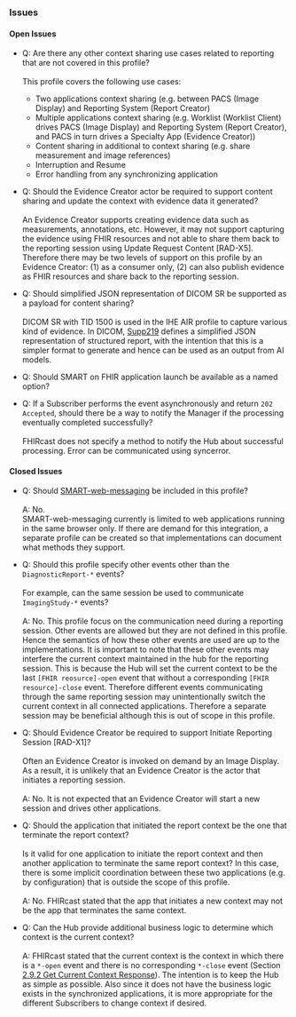 ### Issues

#### Open Issues

* Q: Are there any other context sharing use cases related to reporting that are not covered in this profile?<br><br>This profile covers the following use cases:
    * Two applications context sharing (e.g. between PACS (Image Display) and Reporting System (Report Creator)
    * Multiple applications context sharing (e.g. Worklist (Worklist Client) drives PACS (Image Display) and Reporting System (Report Creator), and PACS in turn drives a Specialty App (Evidence Creator))
    * Content sharing in additional to context sharing (e.g. share measurement and image references)
    * Interruption and Resume
    * Error handling from any synchronizing application
      
* Q: Should the Evidence Creator actor be required to support content sharing and update the context with evidence data it generated?<br><br>An Evidence Creator supports creating evidence data such as measurements, annotations, etc. However, it may not support capturing the evidence using FHIR resources and not able to share them back to the reporting session using Update Request Content [RAD-X5]. Therefore there may be two levels of support on this profile by an Evidence Creator: (1) as a consumer only, (2) can also publish evidence as FHIR resources and share back to the reporting session.

* Q: Should simplified JSON representation of DICOM SR be supported as a payload for content sharing?<br><br>DICOM SR with TID 1500 is used in the IHE AIR profile to capture various kind of evidence. In DICOM, [Supp219](https://www.dicomstandard.org/News-dir/ftsup/docs/sups/Sup219.pdf) defines a simplified JSON representation of structured report, with the intention that this is a simpler format to generate and hence can be used as an output from AI models.

* Q: Should SMART on FHIR application launch be available as a named option?

* Q: If a Subscriber performs the event asynchronously and return `202 Accepted`, should there be a way to notify the Manager if the processing eventually completed successfully?<br><br>FHIRcast does not specify a method to notify the Hub about successful processing. Error can be communicated using syncerror.

#### Closed Issues

* Q: Should [SMART-web-messaging](https://build.fhir.org/ig/HL7/smart-web-messaging/index.html) be included in this profile?<br><br>A: No.<br>SMART-web-messaging currently is limited to web applications running in the same browser only. If there are demand for this integration, a separate profile can be created so that implementations can document what methods they support.

* Q: Should this profile specify other events other than the `DiagnosticReport-*` events?<br><br>For example, can the same session be used to communicate `ImagingStudy-*` events?<br><br> A: No. This profile focus on the communication need during a reporting session. Other events are allowed but they are not defined in this profile. Hence the semantics of how these other events are used are up to the implementations. It is important to note that these other events may interfere the current context maintained in the hub for the reporting session. This is because the Hub will set the current context to be the last `[FHIR reosurce]-open` event that without a corresponding `[FHIR resource]-close` event. Therefore different events communicating through the same reporting session may unintentionally switch the current context in all connected applications. Therefore a separate session may be beneficial although this is out of scope in this profile. 

* Q: Should Evidence Creator be required to support Initiate Reporting Session [RAD-X1]?<br><br>Often an Evidence Creator is invoked on demand by an Image Display. As a result, it is unlikely that an Evidence Creator is the actor that initiates a reporting session.<br><br>A: No. It is not expected that an Evidence Creator will start a new session and drives other applications.

* Q: Should the application that initiated the report context be the one that terminate the report context?<br><br>Is it valid for one application to initiate the report context and then another application to terminate the same report context? In this case, there is some implicit coordination between these two applications (e.g. by configuration) that is outside the scope of this profile.<br><br>A: No. FHIRcast stated that the app that initiates a new context may not be the app that terminates the same context.

* Q: Can the Hub provide additional business logic to determine which context is the current context?<br><br>A: FHIRcast stated that the current context is the context in which there is a `*-open` event and there is no corresponding `*-close` event (Section [2.9.2 Get Current Context Response](https://build.fhir.org/ig/HL7/fhircast-docs/2-9-GetCurrentContext.html#get-current-context-response)). The intention is to keep the Hub as simple as possible. Also since it does not have the business logic exists in the synchronized applications, it is more appropriate for the different Subscribers to change context if desired.